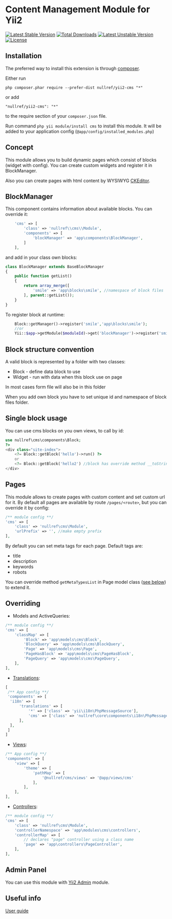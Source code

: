 Content Management Module for Yii2
====================
[![Latest Stable Version](https://poser.pugx.org/nullref/yii2-cms/v/stable)](https://packagist.org/packages/nullref/yii2-cms) [![Total Downloads](https://poser.pugx.org/nullref/yii2-cms/downloads)](https://packagist.org/packages/nullref/yii2-cms) [![Latest Unstable Version](https://poser.pugx.org/nullref/yii2-cms/v/unstable)](https://packagist.org/packages/nullref/yii2-cms) [![License](https://poser.pugx.org/nullref/yii2-cms/license)](https://packagist.org/packages/nullref/yii2-cms)

Installation
------------

The preferred way to install this extension is through [composer](http://getcomposer.org/download/).

Either run

```
php composer.phar require --prefer-dist nullref/yii2-cms "*"
```

or add

```
"nullref/yii2-cms": "*"
```

to the require section of your `composer.json` file.

Run command `php yii module/install cms` to install this module. It will be added to your application config (`@app/config/installed_modules.php`)

Concept
-------

This module allows you to build dynamic pages which consist of blocks (widget with config).
You can create custom widgets and register it in BlockManager.

Also you can create pages with html content by WYSIWYG [CKEditor](https://github.com/MihailDev/yii2-ckeditor).


BlockManager
------------

This component contains information about available blocks.
You can override it:

```php
    'cms' => [
        'class' => 'nullref\\cms\\Module',
        'components' => [
            'blockManager' => 'app\components\BlockManager',
        ]
    ],
```

and add in your class own blocks:

```php
class BlockManager extends BaseBlockManager
{
    public function getList()
    {
        return array_merge([
            'smile' => 'app\blocks\smile', //namespace of block files
        ], parent::getList());
    }
}
```

To register block at runtime:

```php
    Block::getManager()->register('smile','app\blocks\smile');
    //or
    Yii::$app->getModule($moduleId)->get('blockManager')->register('smile','app\blocks\smile');
```



Block structure convention
--------------------------

A valid block is represented by a folder with two classes:

- Block - define data block to use
- Widget - run with data when this block use on page

In most cases form file will also be in this folder

When you add own block you have to set unique id and namespace of block files folder.


Single block usage
------------------

You can use cms blocks on you own views, to call by id:

```php
use nullref\cms\components\Block;
?>
<div class="site-index">
    <?= Block::getBlock('hello')->run() ?>
    or
    <?= Block::getBlock('hello2') //block has override method __toString() ?>
</div>
```


Pages
-----

This module allows to create pages with custom content and set custom url for it.
By default all pages are available by route `/pages/<route>`, but you can override it by config:
```php
/** module config **/
'cms' => [
    'class' => 'nullref\cms\Module',
    'urlPrefix' => '', //make empty prefix
],
```

By default you can set meta tags for each page.
Default tags are:

- title
- description
- keywords
- robots

You can override method `getMetaTypesList` in Page model class ([see below](#overriding)) to extend it.


Overriding
--------

- Models and ActiveQueries:
```php
/** module config **/
'cms' => [
    'classMap' => [
        'Block' => 'app\models\cms\Block',
        'BlockQuery' => 'app\models\cms\BlockQuery',
        'Page' => 'app\models\cms\Page',
        'PageHasBlock' => 'app\models\cms\PageHasBlock',
        'PageQuery' => 'app\models\cms\PageQuery',
    ],
],
```

- [Translations](https://github.com/NullRefExcep/yii2-core#translation-overriding):
```php
[
 /** App config **/
 'components' => [
  'i18n' => [
      'translations' => [
          '*' => ['class' => 'yii\i18n\PhpMessageSource'],
          'cms' => ['class' => 'nullref\core\components\i18n\PhpMessageSource'],
      ],
  ],
 ]
]
```
- [Views](http://www.yiiframework.com/doc-2.0/yii-base-theme.html#$pathMap-detail):

```php
/** App config **/
'components' => [
    'view' => [
        'theme' => [
            'pathMap' => [
                '@nullref/cms/views' => '@app/views/cms'
            ],
        ],
    ],
],
```
- [Controllers](http://www.yiiframework.com/doc-2.0/guide-structure-controllers.html):

```php
/** module config **/
'cms' => [
    'class' => 'nullref\cms\Module',
    'controllerNamespace' => 'app\modules\cms\controllers',
    'controllerMap' => [
        // declares "page" controller using a class name
        'page' => 'app\controllers\PageController',
    ],
],
```

Admin Panel
----------------------------

You can use this module with [Yii2 Admin](https://github.com/NullRefExcep/yii2-admin) module.


Useful info
----------------------------

[User guide](https://github.com/NullRefExcep/yii2-cms/blob/master/docs/UserGuide.md)
